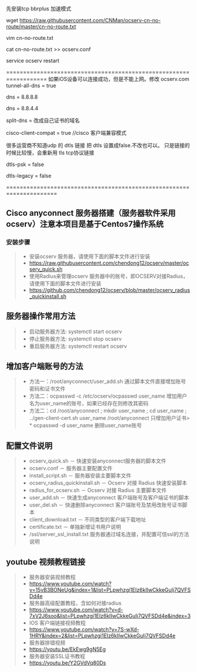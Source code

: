  先安装tcp    bbrplus 加速模式
 
 
 wget  https://raw.githubusercontent.com/CNMan/ocserv-cn-no-route/master/cn-no-route.txt
 
  vim cn-no-route.txt 
  
  cat  cn-no-route.txt >> ocserv.conf
 
 service  ocserv restart
 
 ==================================================================
 如果iOS设备可以连接成功，但是不能上网。修改 ocserv.com
 tunnel-all-dns = true
 
dns = 8.8.8.8

dns = 8.8.4.4

split-dns = 改成自己证书的域名

cisco-client-compat = true   //cisco 客户端兼容模式


很多运营商不知道udp 的  dtls 链接  把  dtls  设置成false.不改也可以。  只是链接的时候比较慢，会重新用 tls tcp协议链接


dtls-psk = false

dtls-legacy = false

=====================================================================







## Cisco anyconnect 服务器搭建（服务器软件采用ocserv）注意本项目是基于Centos7操作系统
### 安装步骤 ###
> * 安装ocserv 服务器，请使用下面的脚本文件进行安装
> * https://raw.githubusercontent.com/chendong12/ocserv/master/ocserv_quick.sh
> * 使用Radius来管理ocserv 服务器中的账号，即OCSERV对接Radius，请使用下面的脚本文件进行安装
> * https://github.com/chendong12/ocserv/blob/master/ocserv_radius_quickinstall.sh
## 服务器操作常用方法 ##
> * 启动服务器方法: systemctl start ocserv
> * 停止服务器方法: systemctl stop ocserv
> * 重启服务器方法: systemctl restart ocserv
## 增加客户端账号的方法
> * 方法一：/root/anyconnect/user_add.sh 通过脚本文件直接增加账号密码和证书文件 
> * 方法二：ocpasswd -c /etc/ocserv/ocpasswd user_name 增加用户名为user_name的账号，如果已经存在则修改其密码
> * 方法二：cd /root/anyconnect ; mkdir user_name ; cd user_name ; ../gen-client-cert.sh user_name /root/anyconnect 只增加用户证书> * ocpasswd -d user_name 删除user_name账号
## 配置文件说明 ##
> * ocserv_quick.sh － 快速安装anyconnect服务器的脚本文件
> * ocserv.conf － 服务器主要配置文件
> * install_script.sh － 服务器安装主要脚本文件
> * ocserv_radius_quickinstall.sh － Ocserv 对接 Radius 快速安装脚本
> * radius_for_ocserv.sh － Ocserv 对接 Radius 主要脚本文件
> * user_add.sh － 快速生成anyconnect 客户端账号及客户端证书的脚本
> * user_del.sh － 快速删除anyconnect 客户端账号及禁用改账号证书脚本
> * client_download.txt － 不同类型的客户端下载地址
> * certificate.txt － 单独新增证书用户说明
> * /ssl/server_ssl_install.txt 服务器通过域名连接，并配置可信ssl的方法说明

## youtube 视频教程链接 ##
> * 服务器安装视频教程
> * https://www.youtube.com/watch?v=15vB3BONeUg&index=1&list=PLpwhzgi1EIz6kIIwCkkeGuIj7QVFSDd4e
> * 服务器高级配置教程，含如何对接radius
> * https://www.youtube.com/watch?v=d-7xV2J6soo&list=PLpwhzgi1EIz6kIIwCkkeGuIj7QVFSDd4e&index=3
> * IOS 客户端链接视频教程
> * https://www.youtube.com/watch?v=7S-wXd-1HRY&index=2&list=PLpwhzgi1EIz6kIIwCkkeGuIj7QVFSDd4e
> * 服务器排错视频
> * https://youtu.be/EkEwg9gN5Eg
> * 服务器安装SSL证书教程
> * https://youtu.be/Y2GVdVq80Ds

